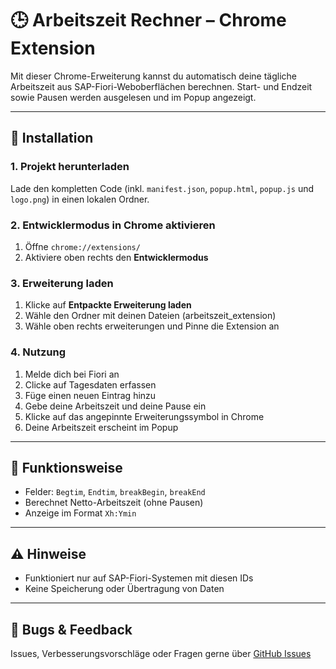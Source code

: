# 🕒 Arbeitszeit Rechner – Chrome Extension

Mit dieser Chrome-Erweiterung kannst du automatisch deine tägliche Arbeitszeit aus SAP-Fiori-Weboberflächen berechnen. Start- und Endzeit sowie Pausen werden ausgelesen und im Popup angezeigt.

---

## 🔧 Installation

### 1. Projekt herunterladen

Lade den kompletten Code (inkl. `manifest.json`, `popup.html`, `popup.js` und `logo.png`) in einen lokalen Ordner.

### 2. Entwicklermodus in Chrome aktivieren

1. Öffne `chrome://extensions/`
2. Aktiviere oben rechts den **Entwicklermodus**

### 3. Erweiterung laden

1. Klicke auf **Entpackte Erweiterung laden**
2. Wähle den Ordner mit deinen Dateien (arbeitszeit_extension)
3. Wähle oben rechts erweiterungen und Pinne die Extension an

### 4. Nutzung

1. Melde dich bei Fiori an
2. Clicke auf Tagesdaten erfassen
3. Füge einen neuen Eintrag hinzu
4. Gebe deine Arbeitszeit und deine Pause ein
5. Klicke auf das angepinnte Erweiterungssymbol in Chrome
6. Deine Arbeitszeit erscheint im Popup

---

## 🧠 Funktionsweise

- Felder: `Begtim`, `Endtim`, `breakBegin`, `breakEnd`
- Berechnet Netto-Arbeitszeit (ohne Pausen)
- Anzeige im Format `Xh:Ymin`

---

## ⚠️ Hinweise

- Funktioniert nur auf SAP-Fiori-Systemen mit diesen IDs
- Keine Speicherung oder Übertragung von Daten

---

## 🐛 Bugs & Feedback

Issues, Verbesserungsvorschläge oder Fragen gerne über [GitHub Issues](https://github.com/Matthias-Bohn/arbeitszeit_extension/issues)